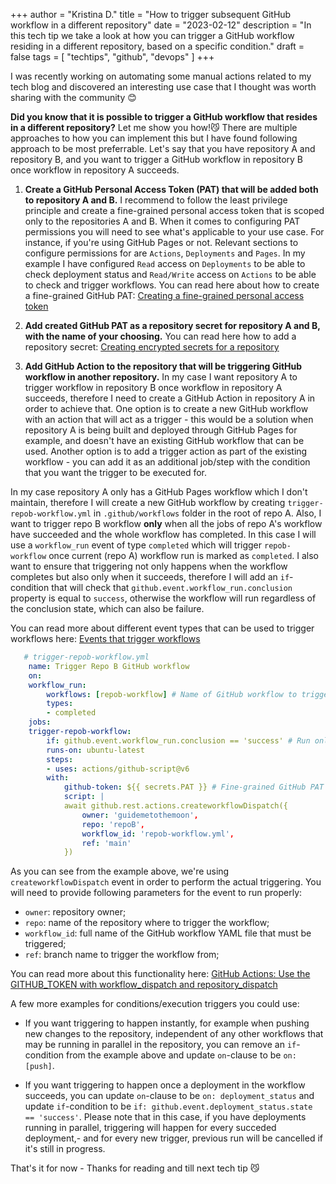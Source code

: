 +++
author = "Kristina D."
title = "How to trigger subsequent GitHub workflow in a different repository"
date = "2023-02-12"
description = "In this tech tip we take a look at how you can trigger a GitHub workflow residing in a different repository, based on a specific condition."
draft = false
tags = [
    "techtips",
    "github",
    "devops"
]
+++

I was recently working on automating some manual actions related to my tech blog and discovered an interesting use case that I thought was worth sharing with the community 😊

**Did you know that it is possible to trigger a GitHub workflow that resides in a different repository?** Let me show you how!😼
There are multiple approaches to how you can implement this but I have found following approach to be most preferrable. Let's say that you have repository A and repository B, and you want to trigger a GitHub workflow in repository B once workflow in repository A succeeds.

1. **Create a GitHub Personal Access Token (PAT) that will be added both to repository A and B.** I recommend to follow the least privilege principle and create a fine-grained personal access token that is scoped only to the repositories A and B. When it comes to configuring PAT permissions you will need to see what's applicable to your use case. For instance, if you're using GitHub Pages or not. Relevant sections to configure permissions for are ```Actions```, ```Deployments``` and ```Pages```. In my example I have configured ```Read``` access on ```Deployments``` to be able to check deployment status and ```Read/Write``` access on ```Actions``` to be able to check and trigger workflows. You can read here about how to create a fine-grained GitHub PAT: [Creating a fine-grained personal access token](https://docs.github.com/en/authentication/keeping-your-account-and-data-secure/creating-a-personal-access-token#creating-a-fine-grained-personal-access-token)

2. **Add created GitHub PAT as a repository secret for repository A and B, with the name of your choosing.** You can read here how to add a repository secret: [Creating encrypted secrets for a repository](https://docs.github.com/en/actions/security-guides/encrypted-secrets#creating-encrypted-secrets-for-a-repository)

3. **Add GitHub Action to the repository that will be triggering GitHub workflow in another repository.** In my case I want repository A to trigger workflow in repository B once workflow in repository A succeeds, therefore I need to create a GitHub Action in repository A in order to achieve that. One option is to create a new GitHub workflow with an action that will act as a trigger - this would be a solution when repository A is being built and deployed through GitHub Pages for example, and doesn't have an existing GitHub workflow that can be used. Another option is to add a trigger action as part of the existing workflow - you can add it as an additional job/step with the condition that you want the trigger to be executed for.

In my case repository A only has a GitHub Pages workflow which I don't maintain, therefore I will create a new GitHub workflow by creating ```trigger-repob-workflow.yml``` in ```.github/workflows``` folder in the root of repo A. Also, I want to trigger repo B workflow **only** when all the jobs of repo A's workflow have succeeded and the whole workflow has completed. In this case I will use a ```workflow_run``` event of type ```completed``` which will trigger ```repob-workflow``` once current (repo A) workflow run is marked as ```completed```. I also want to ensure that triggering not only happens when the workflow completes but also only when it succeeds, therefore I will add an ```if```-condition that will check that ```github.event.workflow_run.conclusion``` property is equal to ```success```, otherwise the workflow will run regardless of the conclusion state, which can also be failure.

You can read more about different event types that can be used to trigger workflows here: [Events that trigger workflows](https://docs.github.com/en/actions/using-workflows/events-that-trigger-workflows)


```yml
   # trigger-repob-workflow.yml
    name: Trigger Repo B GitHub workflow
    on:
    workflow_run:
        workflows: [repob-workflow] # Name of GitHub workflow to trigger in target repository
        types:
        - completed
    jobs:
    trigger-repob-workflow:
        if: github.event.workflow_run.conclusion == 'success' # Run only when workflow run has succeeded, i.e. all jobs have succeeded
        runs-on: ubuntu-latest
        steps:
        - uses: actions/github-script@v6
        with:
            github-token: ${{ secrets.PAT }} # Fine-grained GitHub PAT that was saved as repository secret
            script: |
            await github.rest.actions.createworkflowDispatch({
                owner: 'guidemetothemoon',
                repo: 'repoB',
                workflow_id: 'repob-workflow.yml',
                ref: 'main'
            })
```

As you can see from the example above, we're using ```createworkflowDispatch``` event in order to perform the actual triggering. You will need to provide following parameters for the event to run properly:

- ```owner```: repository owner;
- ```repo```: name of the repository where to trigger the workflow;
- ```workflow_id```: full name of the GitHub workflow YAML file that must be triggered;
- ```ref```: branch name to trigger the workflow from;

You can read more about this functionality here: [GitHub Actions: Use the GITHUB_TOKEN with workflow_dispatch and repository_dispatch](https://github.blog/changelog/2022-09-08-github-actions-use-github_token-with-workflow_dispatch-and-repository_dispatch/)

A few more examples for conditions/execution triggers you could use:

* If you want triggering to happen instantly, for example when pushing new changes to the repository, independent of any other workflows that may be running in parallel in the repository, you can remove an ```if```-condition from the example above and update ```on```-clause to be ```on: [push]```.

* If you want triggering to happen once a deployment in the workflow succeeds, you can update ```on```-clause to be ```on: deployment_status``` and update ```if```-condition to be ```if: github.event.deployment_status.state == 'success'```. Please note that in this case, if you have deployments running in parallel, triggering will happen for every succeded deployment,- and for every new trigger, previous run will be cancelled if it's still in progress.

That\'s it for now - Thanks for reading and till next tech tip 😼